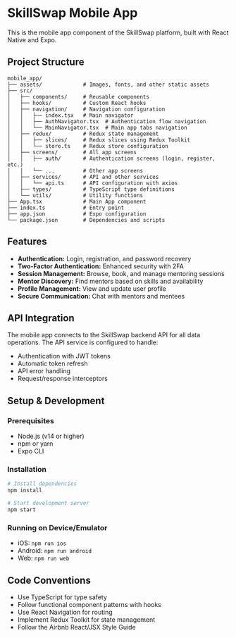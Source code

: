 # SkillSwap Mobile App

This is the mobile app component of the SkillSwap platform, built with React Native and Expo.

## Project Structure

```
mobile_app/
├── assets/             # Images, fonts, and other static assets
├── src/
│   ├── components/     # Reusable components
│   ├── hooks/          # Custom React hooks
│   ├── navigation/     # Navigation configuration
│   │   ├── index.tsx   # Main navigator
│   │   ├── AuthNavigator.tsx  # Authentication flow navigation
│   │   └── MainNavigator.tsx  # Main app tabs navigation
│   ├── redux/          # Redux state management
│   │   ├── slices/     # Redux slices using Redux Toolkit
│   │   └── store.ts    # Redux store configuration
│   ├── screens/        # All app screens
│   │   ├── auth/       # Authentication screens (login, register, etc.)
│   │   └── ...         # Other app screens
│   ├── services/       # API and other services
│   │   └── api.ts      # API configuration with axios
│   ├── types/          # TypeScript type definitions
│   └── utils/          # Utility functions
├── App.tsx             # Main App component
├── index.ts            # Entry point
├── app.json            # Expo configuration
└── package.json        # Dependencies and scripts
```

## Features

- **Authentication:** Login, registration, and password recovery
- **Two-Factor Authentication:** Enhanced security with 2FA
- **Session Management:** Browse, book, and manage mentoring sessions
- **Mentor Discovery:** Find mentors based on skills and availability
- **Profile Management:** View and update user profile
- **Secure Communication:** Chat with mentors and mentees

## API Integration

The mobile app connects to the SkillSwap backend API for all data operations. The API service is configured to handle:

- Authentication with JWT tokens
- Automatic token refresh
- API error handling
- Request/response interceptors

## Setup & Development

### Prerequisites

- Node.js (v14 or higher)
- npm or yarn
- Expo CLI

### Installation

```bash
# Install dependencies
npm install

# Start development server
npm start
```

### Running on Device/Emulator

- iOS: `npm run ios`
- Android: `npm run android`
- Web: `npm run web`

## Code Conventions

- Use TypeScript for type safety
- Follow functional component patterns with hooks
- Use React Navigation for routing
- Implement Redux Toolkit for state management
- Follow the Airbnb React/JSX Style Guide 